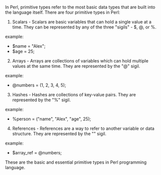 In Perl, primitive types refer to the most basic data types that are built into the language itself. There are four primitive types in Perl:

1. Scalars - Scalars are basic variables that can hold a single value at a time. They can be represented by any of the three "sigils" - $, @, or %.

example:

- $name = "Alex";
- $age = 25;

2. Arrays - Arrays are collections of variables which can hold multiple values at the same time. They are represented by the "@" sigil.

example:

- @numbers = (1, 2, 3, 4, 5);

3. Hashes - Hashes are collections of key-value pairs. They are represented by the "%" sigil.

example:

- %person = ("name", "Alex", "age", 25);

4. References - References are a way to refer to another variable or data structure. They are represented by the "\" sigil.

example:

- $array_ref = \@numbers;

These are the basic and essential primitive types in Perl programming language.